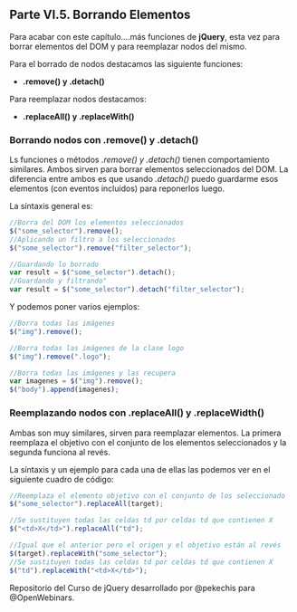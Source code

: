 ## Parte VI.5. Borrando Elementos

Para acabar con este capítulo....más funciones de **jQuery**, esta vez para borrar elementos del DOM y para reemplazar nodos del mismo.

Para el borrado de nodos destacamos las siguiente funciones:

- **.remove() y .detach()**

Para reemplazar nodos destacamos:

- **.replaceAll() y .replaceWith()**

### Borrando nodos con .remove() y .detach()

Ls funciones o métodos _.remove() y .detach()_ tienen comportamiento similares. Ambos sirven para borrar elementos seleccionados del DOM. La diferencia entre ambos es que usando _.detach()_ puedo guardarme esos elementos (con eventos incluidos) para reponerlos luego.

La síntaxis general es:

```js
//Borra del DOM los elementos seleccionados
$("some_selector").remove();
//Aplicando un filtro a los seleccionados
$("some_selector").remove("filter_selector");

//Guardando lo borrado
var result = $("some_selector").detach();
//Guardando y filtrando"
var result = $("some_selector").detach("filter_selector");
```

Y podemos poner varios ejemplos:

```js
//Borra todas las imágenes
$("img").remove();

//Borra todas las imágenes de la clase logo
$("img").remove(".logo");

//Borra todas las imágenes y las recupera
var imagenes = $("img").remove();
$("body").append(imagenes);
```

### Reemplazando nodos con .replaceAll() y .replaceWidth()

Ambas son muy similares, sirven para reemplazar elementos. La primera reemplaza el objetivo con el conjunto de los elementos seleccionados y la segunda funciona al revés.

La síntaxis y un ejemplo para cada una de ellas las podemos ver en el siguiente cuadro de código:

```js
//Reemplaza el elemento objetivo con el conjunto de los seleccionado
$("some_selector").replaceAll(target);

//Se sustituyen todas las celdas td por celdas td que contienen X
$("<td>X</td>").replaceAll("td");

//Igual que el anterior pero el origen y el objetivo están al revés
$(target).replaceWith("some_selector");
//Se sustituyen todas las celdas td por celdas td que contienen X
$("td").replaceWith("<td>X</td>");
```

Repositorio del Curso de jQuery desarrollado por @pekechis para @OpenWebinars.
